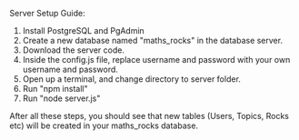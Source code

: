 Server Setup Guide:

1. Install PostgreSQL and PgAdmin
2. Create a new database named "maths_rocks" in the database server.
3. Download the server code.
4. Inside the config.js file, replace username and password with your own username and password.
5. Open up a terminal, and change directory to server folder.
6. Run "npm install"
7. Run "node server.js"

After all these steps, you should see that new tables (Users, Topics, Rocks etc) will be created in your maths_rocks database.
